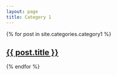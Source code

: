 ```yaml
---
layout: page
title: Category 1
---
```


{% for post in site.categories.category1 %}
  <h2><a href="{{ post.url }}">{{ post.title }}</a></h2>
{% endfor %}